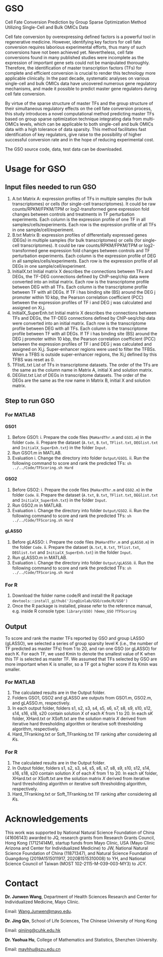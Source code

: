 # GSO

Cell Fate Conversion Prediction by Group Sparse Optimization Method Utilizing Single-Cell and Bulk OMICs Data

Cell fate conversion by overexpressing defined factors is a powerful tool in regenerative medicine. However, identifying key factors for cell fate conversion requires laborious experimental efforts, thus many of such conversions have not been achieved yet. Nevertheless, cell fate conversions found in many published studies were incomplete as the expression of important gene sets could not be manipulated thoroughly. Therefore, the identification of master transcription factors (TFs) for complete and efficient conversion is crucial to render this technology more applicable clinically. In the past decade, systematic analyses on various single-cell and bulk OMICs data have uncovered numerous gene regulatory mechanisms, and made it possible to predict master gene regulators during cell fate conversion. 

By virtue of the sparse structure of master TFs and the group structure of their simultaneous regulatory effects on the cell fate conversion process, this study introduces a novel computational method predicting master TFs based on group sparse optimization technique integrating data from multi-OMICs levels, which can be applicable to both single-cell and bulk OMICs data with a high tolerance of data sparsity. This method facilitates fast identification of key regulators, give raise to the possibility of higher successful conversion rate and in the hope of reducing experimental cost.

The GSO source code, data, test data can be downloaded.

# Usage for  GSO

## Input files needed to run GSO

1. A.txt Matrix A: expression profiles of TFs in multiple samples (for bulk transcriptomes) or cells (for single-cell transcriptomes). It could be raw counts/RPKM/FPKM/TPM or log2-transformed gene expression fold changes between controls and treatments in TF perturbation experiments. Each column is the expression profile of one TF in all samples/cells/experiments. Each row is the expression profile of all TFs in one sample/cell/experiment.
2.  B.txt Matrix B: expression profiles of differentially expressed genes (DEGs) in multiple samples (for bulk transcriptomes) or cells (for single-cell transcriptomes). It could be raw counts/RPKM/FPKM/TPM or log2-transformed gene expression fold changes between controls and TF perturbation experiments. Each column is the expression profile of DEG in all samples/cells/experiments. Each row is the expression profile of all DEGs in one sample/cell/experiment.
3. InitialX.txt Initial matrix X describes the connections between TFs and DEGs, the TF-DEG connections defined by ChIP-seq/chip data were converted into an initial matrix. Each row is the transcriptome profile between DEG with all TFs. Each column is the transcriptome profile between TF with all DEGs. If TF i has binding site (BS) around the DEG j promoter within 10 kbp, the Pearson correlation coefficient (PCC) between the expression profiles of TF i and DEG j was calculated and assigned on Xi,j.
4. InitialX_SuperEnh.txt Initial matrix X describes the connections between TFs and DEGs, the TF-DEG connections defined by ChIP-seq/chip data were converted into an initial matrix. Each row is the transcriptome profile between DEG with all TFs. Each column is the transcriptome profile between TF with all DEGs. If TF i has binding site (BS) around the DEG j promoter within 10 kbp, the Pearson correlation coefficient (PCC) between the expression profiles of TF i and DEG j was calculated and assigned on Xi,j. Super-enhancer regions were used to filter the TFBSs. When a TFBS is outside super-enhancer regions, the Xi,j defined by this TFBS was reset as 0.
5. TFlistL.txt List of TFs in transcriptome datasets. The order of the TFs are the same as the column name in Matrix A, initial X and solution matrix.
6. DEGlist.txt List of DEGs in transcriptome datasets. The order of the DEGs are the same as the row name in Matrix B, initial X and solution matrix.

## Step to run GSO

### For MATLAB

#### GSO1 

1. Before GSO1: 
   i. Prepare the code files (`MaHardThr.m` and `GSO1.m`) in the folder `Code`. 
   ii. Prepare the dataset (`A.txt`, `B.txt`, `TFlist.txt`, `DEGlist.txt` and `InitialX_SuperEnh.txt`) in the folder `Input`.
2. Run GSO1.m in MATLAB.
3. Evaluation
   i. Change the directory into folder `Output/GSO1`. 
   ii. Run the following command to score and rank the predicted TFs:
   ​       `sh ../../Code/TFScoring.sh Hard`

#### GSO2 

1. Before GSO2: 
   i. Prepare the code files (`MaHardThr.m` and `GSO2.m`) in the folder `Code`. 
   ii. Prepare the dataset (`A.txt`, `B.txt`, `TFlist.txt`, `DEGlist.txt` and `InitialX_SuperEnh.txt`) in the folder `Input`.
2. Run GSO2.m in MATLAB.
3. Evaluation
   i. Change the directory into folder `Output/GSO2`. 
   ii. Run the following command to score and rank the predicted TFs:
   ​       `sh ../../Code/TFScoring.sh Hard`

#### gLASSO

1. Before gLASSO:
   i. Prepare the code files (`MaHardThr.m` and `gLASSO.m`) in the folder `Code`. 
   ii. Prepare the dataset (`A.txt`, `B.txt`, `TFlist.txt`, `DEGlist.txt` and `InitialX_SuperEnh.txt`) in the folder `Input`.
2. Run gLASSO.m in MATLAB.
3. Evaluation
   i. Change the directory into folder `Output/gLASSO`. 
   ii. Run the following command to score and rank the predicted TFs:
   ​       `sh ../../Code/TFScoring.sh Hard`

### For R

1. Download the folder name code/R and install the R package
   `devtools::install_github('JingQinlab/GSO/code/R/GSO')`
2. Once the R package is installed, please refer to the reference manual, e.g. inside R console type:
   `library(GSO)`
   `?demo_GSO`
   `?TFScoring`

## Output

To score and rank the master TFs reported by GSO and group LASSO (gLASSO), we selected a series of group sparsity level K (i.e., the number of TF predicted as master TFs) from 1 to 20, and ran one GSO (or gLASSO) for each K. For each TF, we used Kmin to denote the smallest value of K when this TF is selected as master TF. We assumed that TFs selected by GSO are more important when K is smaller, so a TF got a higher score if its Kmin was smaller. 

### For MATLAB

1. The calculated results are in the Output folder.
2. Folders GSO1, GSO2 and gLASSO are outputs from GSO1.m, GSO2.m, and gLASSO.m, respectively.
3. In each output folder, folders s1, s2, s3, s4, s5, s6, s7, s8, s9, s10, s12, s14, s16, s18, s20 contain solution *X* of each *K* from 1 to 20. In each s*K* folder, XHard.txt or XSoft.txt are the solution matrix *X* derived from iterative hard thresholding algorithm or iterative soft thresholding algorithm, respectively.
4. Hard_TFranking.txt or Soft_TFranking.txt  TF ranking after considering all *K*s. 

### For R

1. The calculated results are in the Output folder.
2. In  Output folder, folders s1, s2, s3, s4, s5, s6, s7, s8, s9, s10, s12, s14, s16, s18, s20 contain solution *X* of each *K* from 1 to 20. In each s*K* folder, XHard.txt or XSoft.txt are the solution matrix *X* derived from iterative hard thresholding algorithm or iterative soft thresholding algorithm, respectively.
3. Hard_TFranking.txt or Soft_TFranking.txt  TF ranking after considering all *K*s. 

# Acknowledgements

This work was supported by National Natural Science Foundation of China (41606143) awarded to JQ, research grants from Research Grants Council, Hong Kong (17121414M), startup funds from Mayo Clinic, USA (Mayo Clinic Arizona and Center for Individualized Medicine) to JW, National Natural Science Foundation of China (11871347), and Natural Science Foundation of Guangdong (2019A1515011917, 2020B1515310008) to YH, and National Science Council of Taiwan (MOST 102-2115-M-039-003-MY3) to JCY.

# Contact

**Dr. Junwen Wang**, Department of Health Sciences Research and Center for Individualized Medicine, Mayo Clinic.

Email: Wang.Junwen@mayo.edu. 

**Dr. Jing Qin**, School of Life Sciences, The Chinese University of Hong Kong 

Email: qinjing@cuhk.edu.hk

**Dr. Yaohua Hu**, College of Mathematics and Statistics, Shenzhen University.

Email: mayhhu@szu.edu.cn
